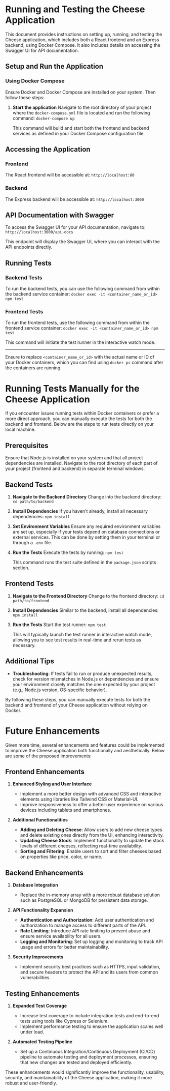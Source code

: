 # Running and Testing the Cheese Application

This document provides instructions on setting up, running, and testing the Cheese application, which includes both a React frontend and an Express backend, using Docker Compose. It also includes details on accessing the Swagger UI for API documentation.

## Setup and Run the Application

### Using Docker Compose

Ensure Docker and Docker Compose are installed on your system. Then follow these steps:

1. **Start the application**
   Navigate to the root directory of your project where the `docker-compose.yml` file is located and run the following command:
   ```docker-compose up```

   This command will build and start both the frontend and backend services as defined in your Docker Compose configuration file.

## Accessing the Application

### Frontend

The React frontend will be accessible at:
```http://localhost:80```

### Backend

The Express backend will be accessible at:
```http://localhost:3000```

## API Documentation with Swagger

To access the Swagger UI for your API documentation, navigate to:
```http://localhost:3000/api-docs```

This endpoint will display the Swagger UI, where you can interact with the API endpoints directly.

## Running Tests

### Backend Tests

To run the backend tests, you can use the following command from within the backend service container:
```docker exec -it <container_name_or_id> npm test```

### Frontend Tests

To run the frontend tests, use the following command from within the frontend service container:
```docker exec -it <container_name_or_id> npm test```

This command will initiate the test runner in the interactive watch mode.

---

Ensure to replace `<container_name_or_id>` with the actual name or ID of your Docker containers, which you can find using ```docker ps``` command after the containers are running.


# Running Tests Manually for the Cheese Application

If you encounter issues running tests within Docker containers or prefer a more direct approach, you can manually execute the tests for both the backend and frontend. Below are the steps to run tests directly on your local machine.

## Prerequisites

Ensure that Node.js is installed on your system and that all project dependencies are installed. Navigate to the root directory of each part of your project (frontend and backend) in separate terminal windows.

## Backend Tests

1. **Navigate to the Backend Directory**
   Change into the backend directory:
   ```cd path/to/backend```

2. **Install Dependencies**
   If you haven't already, install all necessary dependencies:
   ```npm install```

3. **Set Environment Variables**
   Ensure any required environment variables are set up, especially if your tests depend on database connections or external services. This can be done by setting them in your terminal or through a `.env` file.

4. **Run the Tests**
   Execute the tests by running:
   ```npm test```

   This command runs the test suite defined in the `package.json` scripts section.

## Frontend Tests

1. **Navigate to the Frontend Directory**
   Change to the frontend directory:
   ```cd path/to/frontend```

2. **Install Dependencies**
   Similar to the backend, install all dependencies:
   ```npm install```

3. **Run the Tests**
   Start the test runner:
   ```npm test```

   This will typically launch the test runner in interactive watch mode, allowing you to see test results in real-time and rerun tests as necessary.

## Additional Tips

- **Troubleshooting**: If tests fail to run or produce unexpected results, check for version mismatches in Node.js or dependencies and ensure your environment closely matches the one expected by your project (e.g., Node.js version, OS-specific behavior).

By following these steps, you can manually execute tests for both the backend and frontend of your Cheese application without relying on Docker.


# Future Enhancements

Given more time, several enhancements and features could be implemented to improve the Cheese application both functionally and aesthetically. Below are some of the proposed improvements:

## Frontend Enhancements

1. **Enhanced Styling and User Interface**
   - Implement a more better design with advanced CSS and interactive elements using libraries like Tailwind CSS or Material-UI.
   - Improve responsiveness to offer a better user experience on various devices including tablets and smartphones.

2. **Additional Functionalities**
   - **Adding and Deleting Cheese**: Allow users to add new cheese types and delete existing ones directly from the UI, enhancing interactivity.
   - **Updating Cheese Stock**: Implement functionality to update the stock levels of different cheeses, reflecting real-time availability.
   - **Sorting and Filtering**: Enable users to sort and filter cheeses based on properties like price, color, or name.

## Backend Enhancements

1. **Database Integration**
   - Replace the in-memory array with a more robust database solution such as PostgreSQL or MongoDB for persistent data storage.


2. **API Functionality Expansion**
   - **Authentication and Authorization**: Add user authentication and authorization to manage access to different parts of the API.
   - **Rate Limiting**: Introduce API rate limiting to prevent abuse and ensure service availability for all users.
   - **Logging and Monitoring**: Set up logging and monitoring to track API usage and errors for better maintainability.

3. **Security Improvements**
   - Implement security best practices such as HTTPS, input validation, and secure headers to protect the API and its users from common vulnerabilities.

## Testing Enhancements

1. **Expanded Test Coverage**
   - Increase test coverage to include integration tests and end-to-end tests using tools like Cypress or Selenium.
   - Implement performance testing to ensure the application scales well under load.

2. **Automated Testing Pipeline**
   - Set up a Continuous Integration/Continuous Deployment (CI/CD) pipeline to automate testing and deployment processes, ensuring that new changes are tested and deployed efficiently.

These enhancements would significantly improve the functionality, usability, security, and maintainability of the Cheese application, making it more robust and user-friendly.
